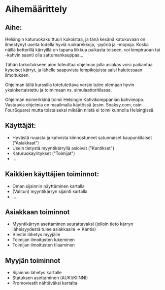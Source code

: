 # Aihemäärittely

## Aihe:

Helsingin katuruokakulttuuri kukoistaa, ja tänä kesänä katukuvaan on ilmestynyt useita todella hyviä ruokarekkoja, -pyöriä ja -mopoja. Koska näillä ketterillä kärryillä on tapana liikkua paikasta toiseen, voi lempiruoan tai -kahvin saanti olla sattumankauppaa...

Tähän tarkoitukseen aion toteuttaa ohjelman jolla asiakas voisi paikantaa kyseiset kärryt, ja lähelle saapuvista lempikojuista saisi halutessaan ilmoituksen.

Ohjelman tällä kurssilla totetutettava versio tulee olemaan hyvin yksinkertaistettu ja toimimaan ns. simulaattoritilassa.

Ohjelman esimerkkinä toimii Helsingin Kahvikomppanian kahvimopo. Vastaavia ohjelmia on maailmalla käytössä (esim. Snaksy.com, osin FourSquare) mutta toistaiseksi mikään niistä ei toimi kunnolla Helsingissä.

## Käyttäjät:

- Hyvästä ruuasta ja kahvista kiinnostuneet satunnaiset kaupunkilaiset ("Asiakkaat")
- Usein tietystä myyntikärryllä asioivat ("Kantikset")
- Katuruokayritykset ("Toimijat")
- ...

## Kaikkien käyttäjien toiminnot:
- Oman sijainnin näyttäminen kartalla
- (Valitun) myyntikärryn sijainti kartalla
- ...

## Asiakkaan toiminnot
- Myyntikärryn asettaminen seurattavaksi (jolloin tieto kärryn läheisyydestä tulee asiakkaalle -> Kantis)
- Viestin lähetys myyjälle
- Toimijan ilmoitusten lukeminen
- Toimijan ilmoitusten tilaaminen 

## Myyjän toiminnot
- Sijainnin lähetys kartalle
- Statuksen asettaminen (AUKI/KIINNI)
- Promoviestit nähtäväksi kartalta



